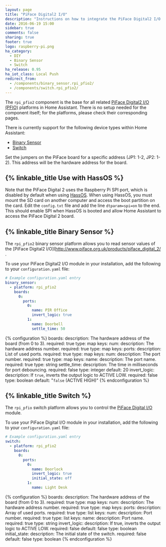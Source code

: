 ```yaml
---
layout: page
title: "PiFace Digital2 I/O"
description: "Instructions on how to integrate the PiFace Digital2 I/O module into Home Assistant."
date: 2016-06-19 15:00
sidebar: true
comments: false
sharing: true
footer: true
logo: raspberry-pi.png
ha_category:
  - DIY
  - Binary Sensor
  - Switch
ha_release: 0.95
ha_iot_class: Local Push
redirect_from:
  - /components/binary_sensor.rpi_pfio2/
  - /components/switch.rpi_pfio2/
---
```


The `rpi_pfio2` component is the base for all related [PiFace Digital2 I/O (PFIO)](http://www.piface.org.uk/) platforms in Home Assistant. There is no setup needed for the component itself; for the platforms, please check their corresponding pages.

There is currently support for the following device types within Home Assistant:

- [Binary Sensor](#binary-sensor)
- [Switch](#switch)

Set the jumpers on the PiFace board for a specific address (JP1: 1-2, JP2: 1-2). This address will be the hardware address for the board.

## {% linkable_title Use with HassOS %}

Note that the PiFace Digital 2 uses the Raspberry Pi SPI port, which is disabled by default when using [HassOS](https://github.com/home-assistant/hassos). When using HassOS, you must mount the SD card on another computer and access the boot partition on the card. Edit the `config.txt` file and add the line `dtparam=spi=on` to the end. This should enable SPI when HassOS is booted and allow Home Assistant to access the PiFace Digital 2 board.

## {% linkable_title Binary Sensor %}

The `rpi_pfio2` binary sensor platform allows you to read sensor values of the [PiFace Digital2 I/O](http://www.piface.org.uk/products/piface_digital_2/ .

To use your PiFace Digital2 I/O module in your installation, add the following to your `configuration.yaml` file:

```yaml
# Example configuration.yaml entry
binary_sensor:
  - platform: rpi_pfio2
    boards:
      0:
        ports:
          0:
            name: PIR Office
            invert_logic: true
          1:
            name: Doorbell
            settle_time: 50
```

{% configuration %}
boards:
  description: The hardware address of the board (from 0 to 3).
  required: true
  type: map
  keys:
    num:
      description: The hardware address number.
      required: true
      type: map
      keys:
        ports:
          description: List of used ports.
          required: true
          type: map
          keys:
            num:
              description: The port number.
              required: true
              type: map
              keys:
                name:
                  description: The port name.
                  required: true
                  type: string
                settle_time:
                  description: The time in milliseconds for port debouncing.
                  required: false
                  type: integer
                  default: 20
                invert_logic:
                  description: If `true`, inverts the output logic to ACTIVE LOW.
                  required: false
                  type: boolean
                  default: "`false` (ACTIVE HIGH)"
{% endconfiguration %}

## {% linkable_title Switch %}

The `rpi_pfio` switch platform allows you to control the [PiFace Digital I/O](http://www.piface.org.uk/products/piface_digital/) module.

To use your PiFace Digital I/O module in your installation, add the following to your `configuration.yaml` file:

```yaml
# Example configuration.yaml entry
switch:
  - platform: rpi_pfio2
    boards:
      0:
        ports:
          0:
            name: Doorlock
            invert_logic: true
            initial_state: off
          1:
            name: Light Desk
```

{% configuration %}
boards:
  description: The hardware address of the board (from 0 to 3).
  required: true
  type: map
  keys:
    num:
      description: The hardware address number.
      required: true
      type: map
      keys:
        ports:
          description: Array of used ports.
          required: true
          type: list
          keys:
            num:
              description: Port number.
              required: true
              type: list
              keys:
                name:
                  description: Port name.
                  required: true
                  type: string
                invert_logic:
                  description: If true, inverts the output logic to ACTIVE LOW.
                  required: false
                  default: false
                  type: boolean
                initial_state:
                  description: The initial state of the switch.
                  required: false
                  default: false
                  type: boolean
{% endconfiguration %}
